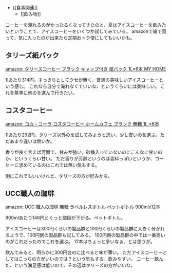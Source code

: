 - [[食事関連]]
   - [[飲み物]]

コーヒーを淹れるのがかったるくなってきたのと、夏はアイスコーヒーを飲みたいということで、アイスコーヒーをいくつか試してみている。
amazonで箱で買って、気に入ったのが出来たら定期おトク便にしてもいいかも。

## タリーズ紙パック

[amazon: タリーズコーヒー ブラック キャップ付き 紙パック 1L×6本 MY HOME](https://amzn.to/3WYSBUb)

1lあたり314円。すっきりとしてクセが無く、普通の美味しいアイスコーヒーという感じ。
これなら自分で淹れなくていいな、というくらいには美味しい。
これを基準に他のを選んで行きたい。

## コスタコーヒー

[amazon: コカ・コーラ コスタコーヒー ホームカフェ ブラック 無糖 1L ×6本](https://amzn.to/3z0qTOM)

1lあたり292円。タリーズ以外のを試してみようと思い、少し安いのを選ぶ。ただあまり違いは無いか。

香りが良く言えば芳醇で、甘みが強い。砂糖入っていないのにこんなに甘いのか、というくらい甘い。
ただ香りが芳醇というのは香料っぽいというか、コーヒーに求めているのはこれでは無い気もする。

別にこれでもいいけれど、タリーズの方が好みかな。

## UCC職人の珈琲 

[amazon: UCC 職人の珈琲 無糖 ラベルレスボトル ペットボトル 900mlx12本](https://amzn.to/3ySshD8)

900mlあたり146円とぐっと値段が下がる。ペットボトル。

アイスコーヒーは300円くらいの製品群と100円くらいの製品群に大きく分かれるようで、100円側の製品群も試してみる。
100円側の製品群の中では一番高いのがこれだったのでこれを選ぶ。
12本はちょっと多いなぁ、とは思うが。

飲んでみると、明らかに300円台のに比べると味が薄い。
ただアイスコーヒーとしてはこっちの方がいいのでは？という気もする。飲みやすい。
コーヒー飲んだ、という満足感は低いので、その辺はタリーズの方がいいな。